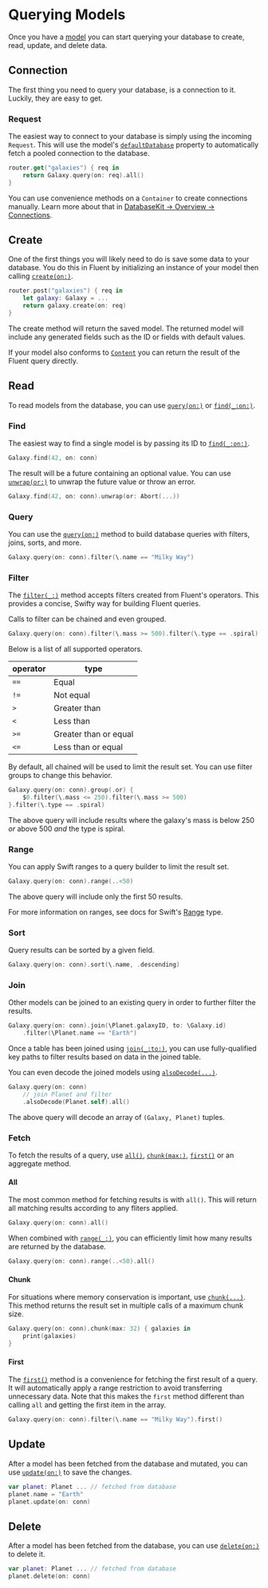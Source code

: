 # Querying Models

Once you have a [model](models.md) you can start querying your database to create, read, update, and delete data.

## Connection

The first thing you need to query your database, is a connection to it. Luckily, they are easy to get.

### Request

The easiest way to connect to your database is simply using the incoming `Request`. This will use the model's [`defaultDatabase`](#fixme) property to automatically fetch a pooled connection to the database. 

```swift
router.get("galaxies") { req in
    return Galaxy.query(on: req).all()
}
```

You can use convenience methods on a `Container` to create connections manually. Learn more about that in [DatabaseKit &rarr; Overview &rarr; Connections](../database-kit/overview/#connections).

## Create

One of the first things you will likely need to do is save some data to your database. You do this in Fluent by initializing an instance of your model then calling [`create(on:)`](#fixme).

```swift
router.post("galaxies") { req in
    let galaxy: Galaxy = ... 
    return galaxy.create(on: req)
}
```

The create method will return the saved model. The returned model will include any generated fields such as the ID or fields with default values.

If your model also conforms to [`Content`](#fixme) you can return the result of the Fluent query directly.


## Read

To read models from the database, you can use [`query(on:)`](#fixme) or [`find(_:on:)`](#fixme).

### Find

The easiest way to find a single model is by passing its ID to [`find(_:on:)`](#fixme).

```swift
Galaxy.find(42, on: conn)
```

The result will be a future containing an optional value. You can use [`unwrap(or:)`](#fixme) to unwrap the future value or throw an error.

```swift
Galaxy.find(42, on: conn).unwrap(or: Abort(...))
```

### Query

You can use the [`query(on:)`](#fixme) method to build database queries with filters, joins, sorts, and more. 

```swift
Galaxy.query(on: conn).filter(\.name == "Milky Way")
```

### Filter

The [`filter(_:)`](#fixme) method accepts filters created from Fluent's operators. This provides a concise, Swifty way for building Fluent queries.

Calls to filter can be chained and even grouped.

```swift
Galaxy.query(on: conn).filter(\.mass >= 500).filter(\.type == .spiral)
```

Below is a list of all supported operators.

|operator|type|
|-|-|
|`==`|Equal|
|`!=`|Not equal|
|`>`|Greater than|
|`<`|Less than|
|`>=`|Greater than or equal|
|`<=`|Less than or equal|

By default, all chained will be used to limit the result set. You can use filter groups to change this behavior.

```swift
Galaxy.query(on: conn).group(.or) {
    $0.filter(\.mass <= 250).filter(\.mass >= 500)
}.filter(\.type == .spiral)
```

The above query will include results where the galaxy's mass is below 250 _or_ above 500 _and_ the type is spiral.

### Range

You can apply Swift ranges to a query builder to limit the result set.

```swift
Galaxy.query(on: conn).range(..<50)
```

The above query will include only the first 50 results.

For more information on ranges, see docs for Swift's [Range](https://developer.apple.com/documentation/swift/range) type.

### Sort

Query results can be sorted by a given field. 

```swift
Galaxy.query(on: conn).sort(\.name, .descending)
```

### Join

Other models can be joined to an existing query in order to further filter the results. 

```swift
Galaxy.query(on: conn).join(\Planet.galaxyID, to: \Galaxy.id)
    .filter(\Planet.name == "Earth")
```

Once a table has been joined using [`join(_:to:)`](#fixme), you can use fully-qualified key paths to filter results based on data in the joined table.

You can even decode the joined models using [`alsoDecode(...)`](#fixme).

```swift
Galaxy.query(on: conn)
    // join Planet and filter
    .alsoDecode(Planet.self).all()
```

The above query will decode an array of `(Galaxy, Planet)` tuples.

### Fetch

To fetch the results of a query, use [`all()`](#fixme), [`chunk(max:)`](#fixme),  [`first()`](#fixme) or an aggregate method.

#### All

The most common method for fetching results is with `all()`. This will return all matching results according to any fliters applied. 

```swift
Galaxy.query(on: conn).all()
```

When combined with [`range(_:)`](#fixme), you can efficiently limit how many results are returned by the database.

```swift
Galaxy.query(on: conn).range(..<50).all()
```

#### Chunk

For situations where memory conservation is important, use [`chunk(...)`](#fixme). This method returns the result set in multiple calls of a maximum chunk size.

```swift
Galaxy.query(on: conn).chunk(max: 32) { galaxies in
    print(galaxies)
}
```

#### First

The [`first()`](#fixme) method is a convenience for fetching the first result of a query. It will automatically apply a range restriction to avoid transferring unnecessary data. Note that this makes the `first` method different than calling `all` and getting the first item in the array.

```swift
Galaxy.query(on: conn).filter(\.name == "Milky Way").first()
```

## Update

After a model has been fetched from the database and mutated, you can use [`update(on:)`](#fixme) to save the changes.

```swift
var planet: Planet ... // fetched from database
planet.name = "Earth"
planet.update(on: conn)
```

## Delete

After a model has been fetched from the database, you can use [`delete(on:)`](#fixme) to delete it.

```swift
var planet: Planet ... // fetched from database
planet.delete(on: conn)
```
